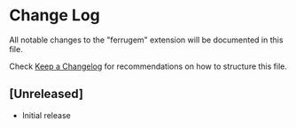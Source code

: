 # Change Log

All notable changes to the "ferrugem" extension will be documented in this file.

Check [Keep a Changelog](http://keepachangelog.com/) for recommendations on how to structure this file.

## [Unreleased]

- Initial release